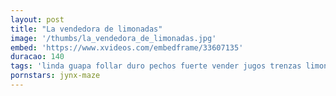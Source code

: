 ```yaml
---
layout: post
title: "La vendedora de limonadas"
image: '/thumbs/la_vendedora_de_limonadas.jpg'
embed: 'https://www.xvideos.com/embedframe/33607135'
duracao: 140
tags: 'linda guapa follar duro pechos fuerte vender jugos trenzas limonada'
pornstars: jynx-maze
---
```

